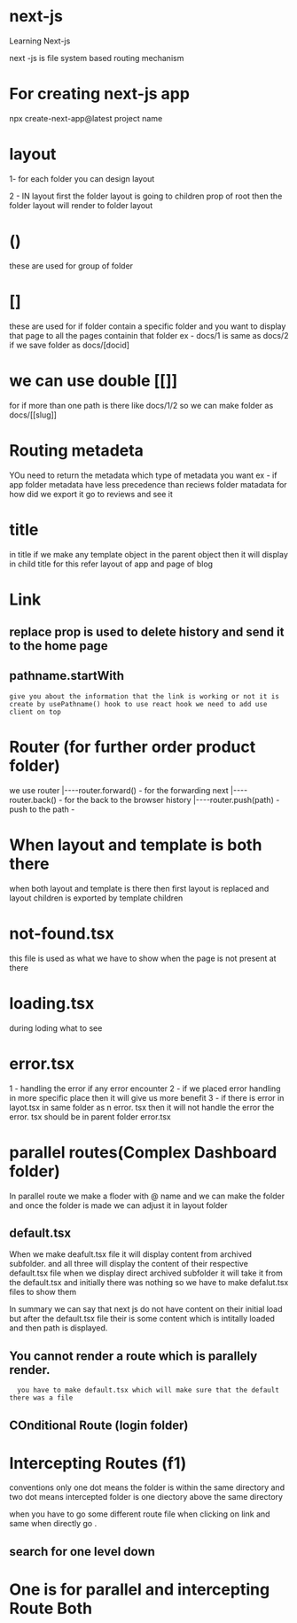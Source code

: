 # next-js
Learning Next-js


next -js is file system based routing mechanism



# For creating next-js app 
npx create-next-app@latest project name

# layout
1- for each folder you can design layout

2 - IN layout first the folder layout is going to children prop 
    of root then the folder layout will render to folder layout

# ()
  these are used for group of folder

# []
 these are used for if folder contain a specific folder and you want to display that page to all the pages containin that folder
 ex - docs/1 is same as docs/2 if we save folder as docs/[docid]


 # we can use double [[]] 
   for if more than one path is there like docs/1/2 so we can make folder as docs/[[slug]]

# Routing metadeta
YOu need to return the metadata which type of metadata you want 
ex -  if app folder metadata have less precedence than reciews folder matadata for how did we export it go to reviews and see it


# title
  in title if we make any template object in the parent object then it will display in child title for this refer layout of app and page of blog 

# Link
 ## replace prop is used to delete history and send it to the home page
 
 ## pathname.startWith 
    give you about the information that the link is working or not it is create by usePathname() hook to use react hook we need to add use client on top  
  


# Router (for further order product folder) 
 we use router |----router.forward() - for the forwarding next 
               |----router.back()  -   for the back to the 
                                       browser history
               |----router.push(path)  -  push to the path 
                     - 
  

# When layout and template is both there
  when both layout and template is there then first layout is replaced and layout children is exported by template children 


# not-found.tsx 
  this file is used as what we have to show when the page is not present at there


# loading.tsx
   during loding what to see

# error.tsx
1 - handling the error if any error encounter
2 - if we placed error handling in more specific place then it 
     will give us more benefit
3 - if there is error in layot.tsx in same folder as n    error.    tsx then it will not handle the error the error. 
     tsx should be in parent folder error.tsx 


 # parallel routes(Complex Dashboard folder)
   In parallel route we make a floder with @ name and we can make the folder and once the folder is made we can adjust it in layout folder

   ## default.tsx
   When we make deafult.tsx file it will display content from archived subfolder.
   and all three will display the content of their respective default.tsx file when we display direct archived subfolder it will take it from the default.tsx and initially there was nothing so we have to make defalut.tsx files to show them


   In summary we can say that next js do not have content on their initial load but after the default.tsx file their is some content which is intitally loaded and then path is displayed.
   
   ## You cannot render a route which is parallely render.
      you have to make default.tsx which will make sure that the default there was a file  
   ## COnditional Route (login folder)
 
 # Intercepting Routes (f1)
  conventions 
  only one dot means the folder is within the same directory and two dot means intercepted folder is one diectory above the same directory


  when you have to go some different route file when clicking on link and same when directly go .


  ## search for one level down 


  # One is for parallel and intercepting Route Both
  